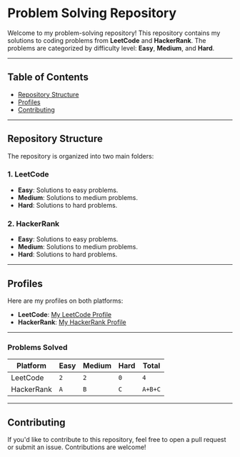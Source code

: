 # Problem Solving Repository

Welcome to my problem-solving repository! This repository contains my solutions to coding problems from **LeetCode** and **HackerRank**. The problems are categorized by difficulty level: **Easy**, **Medium**, and **Hard**.

---

## Table of Contents

- [Repository Structure](#repository-structure)
- [Profiles](#profiles)
- [Contributing](#contributing)

---

## Repository Structure

The repository is organized into two main folders:

### 1. LeetCode

- **Easy**: Solutions to easy problems.
- **Medium**: Solutions to medium problems.
- **Hard**: Solutions to hard problems.

### 2. HackerRank

- **Easy**: Solutions to easy problems.
- **Medium**: Solutions to medium problems.
- **Hard**: Solutions to hard problems.

---

## Profiles

Here are my profiles on both platforms:

- **LeetCode**: [My LeetCode Profile](https://leetcode.com/u/omarmohamedmoustafa93/)
- **HackerRank**: [My HackerRank Profile](https://www.hackerrank.com/profile/e3omarola2000)

---

### Problems Solved

| Platform   | Easy | Medium | Hard | Total   |
| ---------- | ---- | ------ | ---- | ------- |
| LeetCode   | `2`  | `2`    | `0`  | `4`     |
| HackerRank | `A`  | `B`    | `C`  | `A+B+C` |

---

## Contributing

If you'd like to contribute to this repository, feel free to open a pull request or submit an issue. Contributions are welcome!
